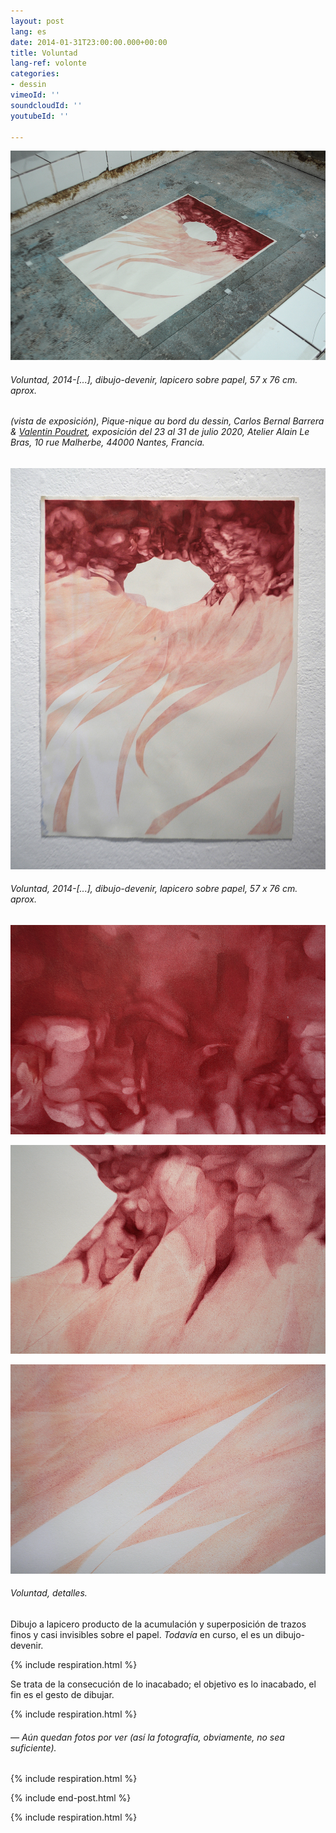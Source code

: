 ```yaml
---
layout: post
lang: es
date: 2014-01-31T23:00:00.000+00:00
title: Voluntad
lang-ref: volonte
categories:
- dessin
vimeoId: ''
soundcloudId: ''
youtubeId: ''

---
```

![](/imgs/dsc_2386_-1-up.jpg)

###### _Voluntad_, 2014-\[...\], dibujo-devenir, lapicero sobre papel, 57 x 76 cm. aprox.

###### (vista de exposición), _Pique-nique au bord du dessin_, Carlos Bernal Barrera & [Valentin Poudret](http://www.valentin-poudret.com), exposición del 23 al 31 de julio 2020, Atelier Alain Le Bras, 10 rue Malherbe, 44000 Nantes, Francia.

![](/imgs/dsc_2513_-2-up.jpg)

###### _Voluntad_, 2014-\[...\], dibujo-devenir, lapicero sobre papel, 57 x 76 cm. aprox.

![](/imgs/dsc_2517_-3-up.jpg)

![](/imgs/dsc_2518_-4-up.jpg)

![](/imgs/dsc_2519_-5-up.jpg)

###### _Voluntad_, detalles.

Dibujo a lapicero producto de la acumulación y superposición de trazos finos y casi invisibles sobre el papel. _Todavía_ en curso, el es un dibujo-devenir.

{% include respiration.html %}

Se trata de la consecución de lo inacabado; el objetivo es lo inacabado, el fin es el gesto de dibujar.

{% include respiration.html %}

###### — _Aún quedan fotos por ver (así la fotografía, obviamente, no sea suficiente)._

{% include respiration.html %}

{% include end-post.html %}

{% include respiration.html %}